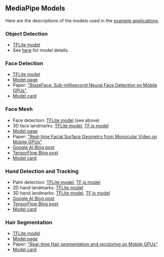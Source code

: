 ## MediaPipe Models

Here are the descriptions of the models used in the [example applications](../docs/examples.md).

### Object Detection
  * [TFLite model](https://github.com/google/mediapipe/tree/master/mediapipe/models/ssdlite_object_detection.tflite)
  * See [here](object_detection_saved_model/README.md) for model details.

### Face Detection
  * [TFLite model](https://github.com/google/mediapipe/tree/master/mediapipe/models/face_detection_front.tflite)
  * [Model page](https://sites.google.com/corp/view/perception-cv4arvr/blazeface)
  * Paper: ["BlazeFace: Sub-millisecond Neural Face Detection on Mobile GPUs"](https://arxiv.org/abs/1907.05047)
  * [Model card](https://sites.google.com/corp/view/perception-cv4arvr/blazeface#h.p_21ojPZDx3cqq)

### Face Mesh
  * Face detection: [TFLite model](https://github.com/google/mediapipe/tree/master/mediapipe/models/face_detection_front.tflite) (see above)
  * 3D face landmarks: [TFLite model](https://github.com/google/mediapipe/tree/master/mediapipe/models/face_landmark.tflite), [TF.js model](https://tfhub.dev/mediapipe/facemesh/1)
  * [Model page](https://sites.google.com/corp/view/perception-cv4arvr/facemesh)
  * Paper: ["Real-time Facial Surface Geometry from Monocular Video on Mobile GPUs"](https://arxiv.org/abs/1907.06724)
  * [Google AI Blog post](https://ai.googleblog.com/2019/03/real-time-ar-self-expression-with.html)
  * [TensorFlow Blog post](https://blog.tensorflow.org/2020/03/face-and-hand-tracking-in-browser-with-mediapipe-and-tensorflowjs.html)
  * [Model card](https://drive.google.com/file/d/1VFC_wIpw4O7xBOiTgUldl79d9LA-LsnA/view)

### Hand Detection and Tracking
  * Palm detection: [TFLite model](https://github.com/google/mediapipe/tree/master/mediapipe/models/palm_detection.tflite), [TF.js model](https://tfhub.dev/mediapipe/handdetector/1)
  * 2D hand landmarks: [TFLite model](https://github.com/google/mediapipe/tree/master/mediapipe/models/hand_landmark.tflite)
  * 3D hand landmarks: [TFLite model](https://github.com/google/mediapipe/tree/master/mediapipe/models/hand_landmark_3d.tflite), [TF.js model](https://tfhub.dev/mediapipe/handskeleton/1)
  * [Google AI Blog post](https://mediapipe.page.link/handgoogleaiblog)
  * [TensorFlow Blog post](https://blog.tensorflow.org/2020/03/face-and-hand-tracking-in-browser-with-mediapipe-and-tensorflowjs.html)
  * [Model card](https://mediapipe.page.link/handmc)

### Hair Segmentation
  * [TFLite model](https://github.com/google/mediapipe/tree/master/mediapipe/models/hair_segmentation.tflite)
  * [Model page](https://sites.google.com/corp/view/perception-cv4arvr/hair-segmentation)
  * Paper: ["Real-time Hair segmentation and recoloring on Mobile GPUs"](https://arxiv.org/abs/1907.06740)
  * [Model card](https://drive.google.com/file/d/1lPwJ8BD_-3UUor4LayQ0xpa_RIC_hoRh/view)
